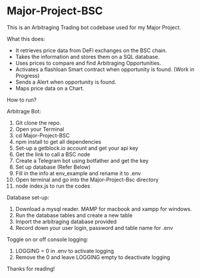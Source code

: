 # Major-Project-BSC

This is an Arbitraging Trading bot codebase used for my Major Project.

What this does:

- It retrieves price data from DeFi exchanges on the BSC chain.
- Takes the information and stores them on a SQL database.
- Uses prices to compare and find Arbitraging Opportunities.
- Activates a flashloan Smart contract when opportunity is found. (Work in Progress)
- Sends a Alert when opportunity is found.
- Maps price data on a Chart.

How to run?

Arbitrage Bot:
1. Git clone the repo.
2. Open your Terminal
3. cd Major-Project-BSC
4. npm install to get all dependencies
5. Set-up a getblock.io account and get your api key
6. Get the link to call a BSC node
7. Create a Telegram bot using botfather and get the key
8. Set up database (Refer Below)
9. Fill in the info at env_example and rename it to .env
10. Open terminal and go into the Major-Project-Bsc directory
11. node index.js to run the codes

Database set-up:
1. Download a mysql reader. MAMP for macbook and xampp for windows.
2. Run the database tables and create a new table
3. Import the arbitraging database provided
4. Record down your user login, password and table name for .env

Toggle on or off console logging:
1. LOGGING = 0 in .env to activate logging
2. Remove the 0 and leave LOGGING empty to deactivate logging

Thanks for reading!
